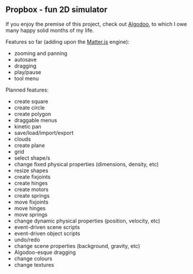 ## Propbox - fun 2D simulator

If you enjoy the premise of this project, check out [Algodoo](http://www.algodoo.com/), to which I owe many happy solid months of my life.

Features so far (adding upon the [Matter.js](https://brm.io/matter-js/) engine):

- zooming and panning
- autosave
- dragging
- play/pause
- tool menu

Planned features:

- create square
- create circle
- create polygon
- draggable menus
- kinetic pan
- save/load/import/export
- clouds
- create plane
- grid
- select shape/s
- change fixed physical properties (dimensions, density, etc)
- resize shapes
- create fixjoints
- create hinges
- create motors
- create springs
- move fixjoints
- move hinges
- move springs
- change dynamic physical properties (position, velocity, etc)
- event-driven scene scripts
- event-driven object scripts
- undo/redo
- change scene properties (background, gravity, etc)
- Algodoo-esque dragging
- change colours
- change textures
